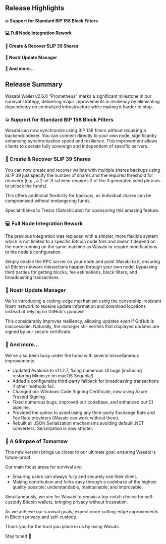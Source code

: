## Release Highlights
#### 💥 Support for Standard BIP 158 Block Filters
#### 💻 Full Node Integration Rework
#### 🔐 Create & Recover SLIP 39 Shares
#### 💪 Nostr Update Manager
#### 🤯 And more…

## Release Summary

Wasabi Wallet v2.6.0 "Prometheus" marks a significant milestone in our survival strategy, delivering major improvements in resiliency by eliminating dependency on centralized infrastructure while making it harder to stop.

### 💥 Support for Standard BIP 158 Block Filters

Wasabi can now synchronize using BIP 158 filters without requiring a backend/indexer. You can connect directly to your own node, significantly enhancing synchronization speed and resilience. This improvement allows clients to operate fully sovereign and independent of specific servers.

### 🔐 Create & Recover SLIP 39 Shares

You can now create and recover wallets with multiple shares backups using SLIP 39 just specify the number of shares and the required threshold for recovery (e.g., a 2-of-3 scheme requires 2 of the 3 generated seed phrases to unlock the funds).

This offers additional flexibility for backups, as individual shares can be compromised without endangering funds.

Special thanks to Trezor (SatoshiLabs) for sponsoring this amazing feature.

### 💻 Full Node Integration Rework

The previous integration was replaced with a simpler, more flexible system which is not limited to a specific Bitcoin node fork and doesn't depend on the node running on the same machine as Wasabi or require modifications to the node's configuration.

Simply enable the RPC server on your node and point Wasabi to it, ensuring all Bitcoin network interactions happen through your own node, bypassing third parties for getting blocks, fee estimations, block filters, and broadcasting transactions.

### 💪 Nostr Update Manager

We're introducing a cutting-edge mechanism using the censorship-resistant Nostr network to receive update information and download locations instead of relying on GitHub's goodwill.

This considerably improves resiliency, allowing updates even if GitHub is inaccessible. Naturally, the manager still verifies that displayed updates are signed by our secure certificate.

### 🤯 And more…
We've also been busy under the hood with several miscellaneous improvements:

- Updated Avalonia to v11.2.7, fixing numerous UI bugs (including restoring Minimize on macOS Sequoia!).
- Added a configurable third-party fallback for broadcasting transactions if other methods fail.
- Changed our Windows Code Signing Certificate, now using Azure Trusted Signing.
- Fixed numerous bugs, improved our codebase, and enhanced our CI pipeline.
- Provided the option to avoid using any third-party Exchange Rate and Fee Rate providers (Wasabi can work without them).
- Rebuilt all JSON Serialization mechanisms avoiding default .NET converters. Serialization is now stricter.

### 🔮 A Glimpse of Tomorrow
This new version brings us closer to our ultimate goal: ensuring Wasabi is future-proof.

Our main focus areas for survival are:
- Ensuring users can always fully and securely use their client.
- Making contribution and forks easy through a codebase of the highest quality possible: understandable, maintainable, and improvable.

Simultaneously, we aim for Wasabi to remain a top-notch choice for self-custody Bitcoin wallets, bringing privacy without frustration.

As we achieve our survival goals, expect more cutting-edge improvements in Bitcoin privacy and self-custody.

Thank you for the trust you place in us by using Wasabi.

Stay tuned 👀
